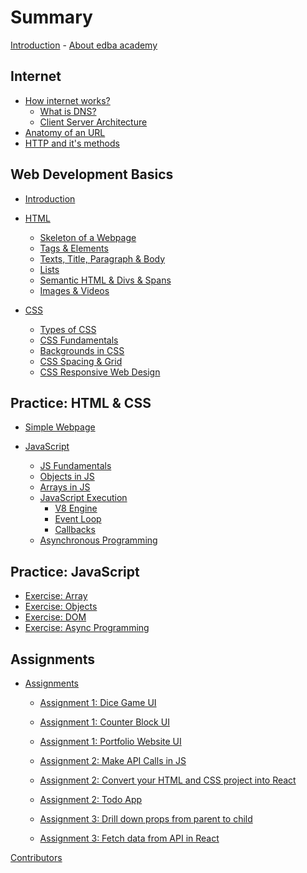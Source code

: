 # Summary

<!-- Prefix -->
[Introduction](./ReadMe.md)
    - [About edba academy](./edba-academy.md)

## Internet

- [How internet works?](./internet/how-internet-works.md)
  - [What is DNS?](./internet/what-is-dns.md)
  - [Client Server Architecture](./internet/client-server.md)
- [Anatomy of an URL](./internet/anatomy-of-url.md)
- [HTTP and it's methods](./internet/http-and-methods.md)

## Web Development Basics

- [Introduction](./web-development-basics/introduction.md)
- [HTML](./web-development-basics/html-1-intro.md)
  - [Skeleton of a Webpage](./web-development-basics/html-2-skeleton.md)
  - [Tags & Elements](./web-development-basics/html-tags-elements.md)
  - [Texts, Title, Paragraph & Body](./web-development-basics/html-texts-title-para-body.md)
  - [Lists](./web-development-basics/html-lists.md)
  - [Semantic HTML & Divs & Spans](./web-development-basics/html-semantic-divs-spans.md)
  - [Images & Videos](./web-development-basics/html-images-videos.md)
    <!-- - [Forms](./web-development-basics/html-forms.md) -->
    <!-- - [Links & Anchor Tag](./web-development-basics/html-links-anchor-tags.md) -->
    <!-- - [Tables](./web-development-basics/html-tables.md) -->

- [CSS](./web-development-basics/css-intro.md)
  - [Types of CSS](./web-development-basics/css-types.md)
  - [CSS Fundamentals](./web-development-basics/css-fundamentals.md)
  - [Backgrounds in CSS](./web-development-basics/css-backgrounds.md)
  - [CSS Spacing & Grid](./web-development-basics/css-spacing.md)
  - [CSS Responsive Web Design](./web-development-basics/css-responsive.md)

## Practice: HTML & CSS

- [Simple Webpage](./web-development-basics/html-project-webpage.md)

- [JavaScript](./js/ReadMe.md)
  - [JS Fundamentals](./js/fundamentals.md)
  - [Objects in JS](./js/objects.md)
  - [Arrays in JS](./js/arrays.md)
  - [JavaScript Execution](./js/execution.md)
    - [V8 Engine](./js/v8-engine.md)
    - [Event Loop](./js/event-loop.md)
    - [Callbacks](./js/callbacks.md)
  - [Asynchronous Programming](./js/async-programming.md)

## Practice: JavaScript

- [Exercise: Array](./js/practice-array.md)
- [Exercise: Objects](./js/practice-objects.md)
- [Exercise: DOM](./js/practice-dom.md)
- [Exercise: Async Programming](./js/practice-async-programming.md)

## Assignments

- [Assignments](./assignments/assignments_details.md)
  - [Assignment 1: Dice Game UI](./assignments/1/dice_game.md)
  - [Assignment 1: Counter Block UI](./assignments/1/create_block.md)
  - [Assignment 1: Portfolio Website UI](./assignments/1/portfolio_website_ui.md)

  - [Assignment 2: Make API Calls in JS](./assignments/2/make_api_call_injs.md)
  - [Assignment 2: Convert your HTML and CSS project into React](./assignments/2/convert_to_react.md)
  - [Assignment 2: Todo App](./assignments/2/todo_app_ui.md)

  - [Assignment 3: Drill down props from parent to child](./assignments/3/react_props_drill.md)
  - [Assignment 3: Fetch data from API in React](./assignments/3/fetch_in_react.md)

[Contributors]()
